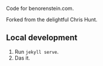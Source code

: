 Code for benorenstein.com.

Forked from the delightful Chris Hunt.

## Local development

1. Run `jekyll serve`.
2. Das it.
